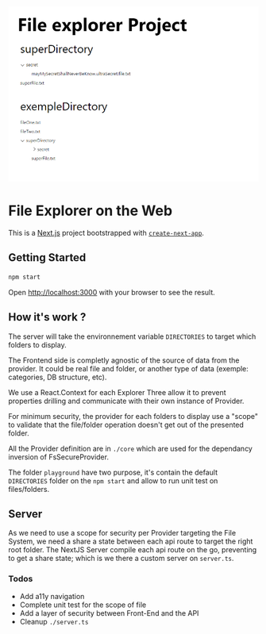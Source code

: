 ![Preview of the project](./preview.png)

# File Explorer on the Web

This is a [Next.js](https://nextjs.org/) project bootstrapped with [`create-next-app`](https://github.com/vercel/next.js/tree/canary/packages/create-next-app).


## Getting Started

```bash
npm start
```

Open [http://localhost:3000](http://localhost:3000) with your browser to see the result.

## How it's work ?

The server will take the environnement variable `DIRECTORIES` to target which folders to display.  

The Frontend side is completly agnostic of the source of data from the provider. It could be real file and folder, or another type of data (exemple: categories, DB structure, etc).  

We use a React.Context for each Explorer Three allow it to prevent properties drilling and communicate with their own instance of Provider.  

For minimum security, the provider for each folders to display use a "scope" to validate that the file/folder operation doesn't get out of the presented folder.

All the Provider definition are in `./core` which are used for the dependancy inversion of FsSecureProvider.

The folder `playground` have two purpose, it's contain the default `DIRECTORIES` folder on the `npm start` and allow to run unit test on files/folders.

## Server

As we need to use a scope for security per Provider targeting the File System, we need a share a state between each api route to target the right root folder.
The NextJS Server compile each api route on the go, preventing to get a share state; which is we there a custom server on `server.ts`.

### Todos

- Add a11y navigation
- Complete unit test for the scope of file
- Add a layer of security between Front-End and the API
- Cleanup `./server.ts`
